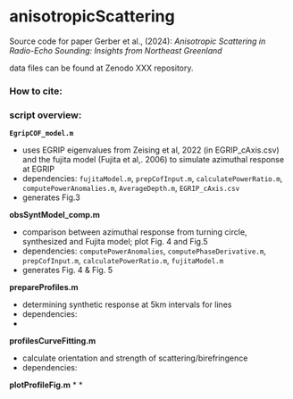 # anisotropicScattering

Source code for paper Gerber et al., (2024): *Anisotropic Scattering in Radio-Echo Sounding: Insights from Northeast Greenland*

data files can be found at Zenodo XXX repository. 

### How to cite:


### script overview:

**`EgripCOF_model.m`** 
* uses EGRIP eigenvalues from Zeising et al, 2022 (in EGRIP_cAxis.csv) and the fujita model (Fujita et al,. 2006) to simulate azimuthal response at EGRIP
* dependencies: `fujitaModel.m`, `prepCofInput.m`, `calculatePowerRatio.m`, `computePowerAnomalies.m`, `AverageDepth.m`, `EGRIP_cAxis.csv`
* generates Fig.3

**obsSyntModel_comp.m** 
* comparison between azimuthal response from turning circle, synthesized and Fujita model; plot Fig. 4 and Fig.5
* dependencies: `computePowerAnomalies`, `computePhaseDerivative.m`, `prepCofInput.m`, `calculatePowerRatio.m`, `fujitaModel.m`
* generates Fig. 4 & Fig. 5

**prepareProfiles.m**
* determining synthetic response at 5km intervals for lines
* dependencies:
* 
  
**profilesCurveFitting.m**
* calculate orientation and strength of scattering/birefringence
* dependencies:

**plotProfileFig.m**
* 
* 

